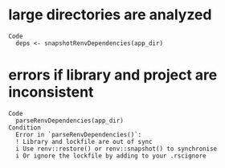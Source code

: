 # large directories are analyzed

    Code
      deps <- snapshotRenvDependencies(app_dir)

# errors if library and project are inconsistent

    Code
      parseRenvDependencies(app_dir)
    Condition
      Error in `parseRenvDependencies()`:
      ! Library and lockfile are out of sync
      i Use renv::restore() or renv::snapshot() to synchronise
      i Or ignore the lockfile by adding to your .rscignore

